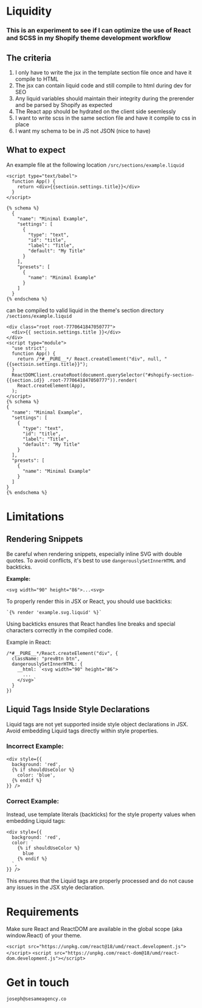 # Liquidity


### This is an experiment to see if I can optimize the use of React and SCSS in my Shopify theme development workflow

## The criteria
1. I only have to write the jsx in the template section file once and have it compile to HTML
2. The jsx can contain liquid code and still compile to html during dev for SEO
3. Any liquid variables should maintain their integrity during the prerender and be parsed by Shopify as expected
4. The React app should be hydrated on the client side seemlessly
5. I want to write scss in the same section file and have it compile to css in place
6. I want my schema to be in JS not JSON (nice to have)



## What to expect

An example file at the following location
`/src/sections/example.liquid`

```liquid
<script type="text/babel">
  function App() {
    return <div>{{sectioin.settings.title}}</div>
  }
</script>

{% schema %}
  {
    "name": "Minimal Example",
    "settings": [
      {
        "type": "text",
        "id": "title",
        "label": "Title",
        "default": "My Title"
      }
    ],
    "presets": [
      {
        "name": "Minimal Example"
      }
    ]
  }
{% endschema %}
```

can be compiled to valid liquid in the theme's section directory
`/sections/example.liquid`

```liquid
<div class="root root-7770641847050777">
  <div>{{ sectioin.settings.title }}</div>
</div>
<script type="module">
  "use strict";
  function App() {
    return /*#__PURE__*/ React.createElement("div", null, "{{sectioin.settings.title}}");
  }
  ReactDOMClient.createRoot(document.querySelector("#shopify-section-{{section.id}} .root-7770641847050777")).render(
    React.createElement(App),
  );
</script>
{% schema %}
{
  "name": "Minimal Example",
  "settings": [
    {
      "type": "text",
      "id": "title",
      "label": "Title",
      "default": "My Title"
    }
  ],
  "presets": [
    {
      "name": "Minimal Example"
    }
  ]
}
{% endschema %}
```



# Limitations

## Rendering Snippets

Be careful when rendering snippets, especially inline SVG with double quotes. To avoid conflicts, it's best to use `dangerouslySetInnerHTML` and backticks.

**Example:**

```
<svg width="90" height="86">...<svg>
```

To properly render this in JSX or React, you should use backticks:

```
`{% render 'example.svg.liquid' %}`
```

Using backticks ensures that React handles line breaks and special characters correctly in the compiled code.

Example in React:

```
/*#__PURE__*/React.createElement("div", {
  className: "prevBtn btn",
  dangerouslySetInnerHTML: {
    __html: `<svg width="90" height="86">
      ...
    </svg>`
  }
})
```

## Liquid Tags Inside Style Declarations

Liquid tags are not yet supported inside style object declarations in JSX. Avoid embedding Liquid tags directly within style properties.

### Incorrect Example:

```
<div style={{
  background: 'red',
  {% if shouldUseColor %}
    color: 'blue',
  {% endif %}
}} />
```

### Correct Example:

Instead, use template literals (backticks) for the style property values when embedding Liquid tags:

```
<div style={{
  background: 'red',
  color: `
    {% if shouldUseColor %}
      blue
    {% endif %}
  `,
}} />
```

This ensures that the Liquid tags are properly processed and do not cause any issues in the JSX style declaration.



# Requirements

Make sure React and ReactDOM are available in the global scope (aka window.React) of your theme.

`<script src="https://unpkg.com/react@18/umd/react.development.js"></script>`
`<script src="https://unpkg.com/react-dom@18/umd/react-dom.development.js"></script>`





# Get in touch


`joseph@sesameagency.co`


